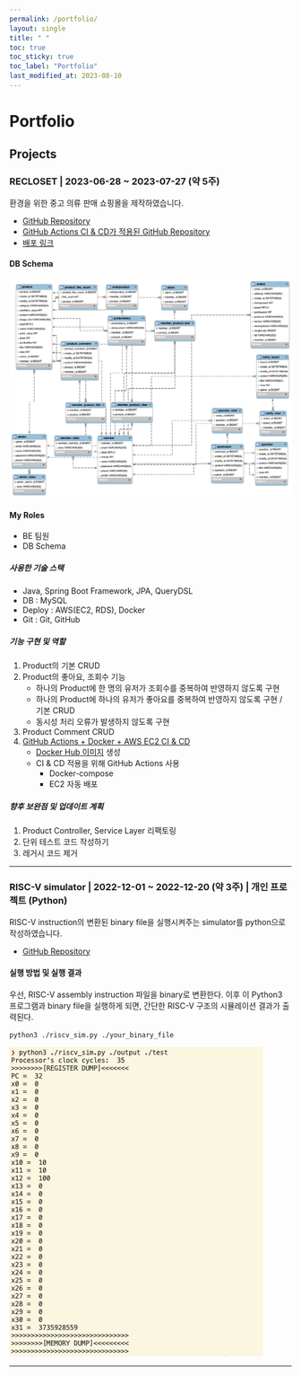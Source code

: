 ```yaml
---
permalink: /portfolio/
layout: single
title: " "
toc: true
toc_sticky: true
toc_label: "Portfolio"
last_modified_at: 2023-08-10
---
```

# Portfolio

## Projects

### RECLOSET \| 2023-06-28 ~ 2023-07-27 (약 5주)

환경을 위한 중고 의류 판매 쇼핑몰을 제작하였습니다.

- [GitHub Repository](https://github.com/codestates-seb/seb44_main_017/tree/main)
- [GitHub Actions CI & CD가 적용된 GitHub Repository](https://github.com/yelm-212/seb44_main_017_test)
- [배포 링크](http://recloset-bucket.s3-website.ap-northeast-2.amazonaws.com/)

#### DB Schema

![image](/attatchments/recloset_ERD.png)

#### My Roles 

- BE 팀원
- DB Schema

##### 사용한 기술 스택

- Java, Spring Boot Framework, JPA, QueryDSL
- DB : MySQL
- Deploy : AWS(EC2, RDS), Docker
- Git : Git, GitHub


##### 기능 구현 및 역할 

1. Product의 기본 CRUD
2. Product의 좋아요, 조회수 기능
	- 하나의 Product에 한 명의 유저가 조회수를 중복하여 반영하지 않도록 구현
	- 하나의 Product에 하나의 유저가 좋아요를 중복하여 반영하지 않도록 구현 / 기본 CRUD
	- 동시성 처리 오류가 발생하지 않도록 구현
3. Product Comment CRUD
4. [GitHub Actions + Docker + AWS EC2 CI & CD](https://yelm-212.github.io/docker_k8s/docker-ci-cd/)
	- [Docker Hub 이미지](https://hub.docker.com/repository/docker/21yrshin/seb44_main_017/general) 생성
	- CI & CD 적용을 위해 GitHub Actions 사용
		- Docker-compose
		- EC2 자동 배포


##### 향후 보완점 및 업데이트 계획

1. Product Controller, Service Layer 리팩토링
2. 단위 테스트 코드 작성하기
3. 레거시 코드 제거

---

### RISC-V simulator \| 2022-12-01 ~ 2022-12-20 (약 3주) \| 개인 프로젝트 (Python)

RISC-V instruction의 변환된 binary file을 실행시켜주는 simulator를 python으로 작성하였습니다.

- [GitHub Repository](https://github.com/yelm-212/RISC-V-simulator/blob/main/README.md)

#### 실행 방법 및 실행 결과

우선, RISC-V assembly instruction 파일을 binary로 변환한다.
이후 이 Python3 프로그램과 binary file을 실행하게 되면, 간단한 RISC-V 구조의 시뮬레이션 결과가 출력된다.

```shell
python3 ./riscv_sim.py ./your_binary_file
```

![](/attatchments/riscv.png)


---
